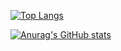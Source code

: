 [![Top Langs](https://github-readme-stats.vercel.app/api/top-langs/?username=BlueBlood-dev&langs_count=7&show_icons=true&theme=radical)](https://github.com/anuraghazra/github-readme-stats)


[![Anurag's GitHub stats](https://github-readme-stats.vercel.app/api?username=BlueBlood-dev&&show_icons=true&theme=radical&count_private=true)](https://github.com/anuraghazra/github-readme-stats)
